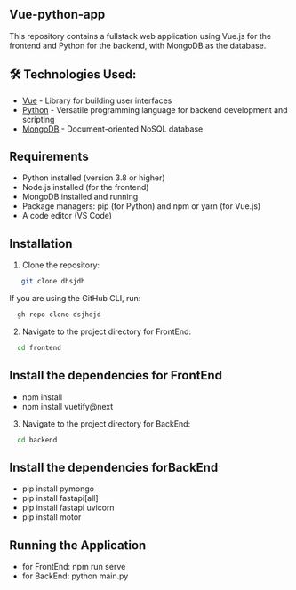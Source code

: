## Vue-python-app
This repository contains a fullstack web application using Vue.js for the frontend and Python for the backend, with MongoDB as the database.

## 🛠 Technologies Used:

- [Vue](https://vuejs.org/) - Library for building user interfaces
- [Python](https://www.python.org/) - Versatile programming language for backend development and scripting
- [MongoDB](https://www.mongodb.com/) - Document-oriented NoSQL database

## Requirements
- Python installed (version 3.8 or higher)
- Node.js installed (for the frontend)
- MongoDB installed and running
- Package managers: pip (for Python) and npm or yarn (for Vue.js)
- A code editor (VS Code)

## Installation

1. Clone the repository:
```bash
   git clone dhsjdh
```

If you are using the GitHub CLI, run:

```bash
  gh repo clone dsjhdjd
```
2. Navigate to the project directory for FrontEnd:

```bash
  cd frontend
```
## Install the dependencies for FrontEnd

- npm install
- npm install vuetify@next

3. Navigate to the project directory for BackEnd:

```bash
  cd backend
```
## Install the dependencies forBackEnd

- pip install pymongo
- pip install fastapi[all]
- pip install fastapi uvicorn
- pip install motor

## Running the Application

- for FrontEnd: npm run serve
- for BackEnd: python main.py
